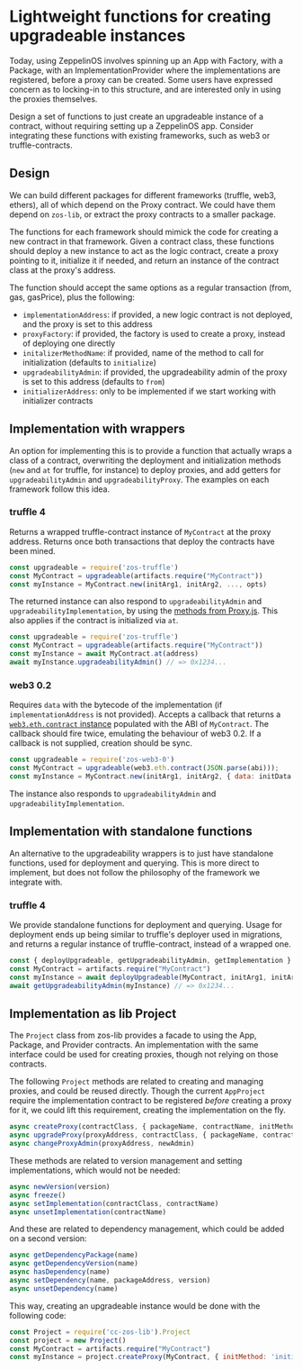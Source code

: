 # Lightweight functions for creating upgradeable instances

Today, using ZeppelinOS involves spinning up an App with Factory, with a Package, with an ImplementationProvider where the implementations are registered, before a proxy can be created. Some users have expressed concern as to locking-in to this structure, and are interested only in using the proxies themselves.

Design a set of functions to just create an upgradeable instance of a contract, without requiring setting up a ZeppelinOS app. Consider integrating these functions with existing frameworks, such as web3 or truffle-contracts.

## Design

We can build different packages for different frameworks (truffle, web3, ethers), all of which depend on the Proxy contract. We could have them depend on `zos-lib`, or extract the proxy contracts to a smaller package.

The functions for each framework should mimick the code for creating a new contract in that framework. Given a contract class, these functions should deploy a new instance to act as the logic contract, create a proxy pointing to it, initialize it if needed, and return an instance of the contract class at the proxy's address.

The function should accept the same options as a regular transaction (from, gas, gasPrice), plus the following:
- `implementationAddress`: if provided, a new logic contract is not deployed, and the proxy is set to this address
- `proxyFactory`: if provided, the factory is used to create a proxy, instead of deploying one directly
- `initalizerMethodName`: if provided, name of the method to call for initialization (defaults to `initialize`)
- `upgradeabilityAdmin`: if provided, the upgradeability admin of the proxy is set to this address (defaults to `from`)
- `initializerAddress`: only to be implemented if we start working with initializer contracts

## Implementation with wrappers

An option for implementing this is to provide a function that actually wraps a class of a contract, overwriting the deployment and initialization methods (`new` and `at` for truffle, for instance) to deploy proxies, and add getters for `upgradeabilityAdmin` and `upgradeabilityProxy`. The examples on each framework follow this idea.

### truffle 4

Returns a wrapped truffle-contract instance of `MyContract` at the proxy address. Returns once both transactions that deploy the contracts have been mined. 
```js
const upgradeable = require('zos-truffle')
const MyContract = upgradeable(artifacts.require("MyContract"))
const myInstance = MyContract.new(initArg1, initArg2, ..., opts)
```

The returned instance can also respond to `upgradeabilityAdmin` and `upgradeabilityImplementation`, by using the [methods from Proxy.js](https://github.com/zeppelinos/zos/blob/master/packages/lib/src/utils/Proxy.js#L12-L20). This also applies if the contract is initialized via `at`.

```js
const upgradeable = require('zos-truffle')
const MyContract = upgradeable(artifacts.require("MyContract"))
const myInstance = await MyContract.at(address)
await myInstance.upgradeabilityAdmin() // => 0x1234...
```

### web3 0.2

Requires `data` with the bytecode of the implementation (if `implementationAddress` is not provided). Accepts a callback that returns a [`web3.eth.contract` instance](https://github.com/ethereum/wiki/wiki/JavaScript-API#web3ethcontract) populated with the ABI of `MyContract`. The callback should fire twice, emulating the behaviour of web3 0.2. If a callback is not supplied, creation should be sync.

```js
const upgradeable = require('zos-web3-0')
const MyContract = upgradeable(web3.eth.contract(JSON.parse(abi)));
const myInstance = MyContract.new(initArg1, initArg2, { data: initData }, (err, instance) => { /* ... */ })
```

The instance also responds to `upgradeabilityAdmin` and `upgradeabilityImplementation`.

## Implementation with standalone functions

An alternative to the upgradeability wrappers is to just have standalone functions, used for deployment and querying. This is more direct to implement, but does not follow the philosophy of the framework we integrate with.

### truffle 4

We provide standalone functions for deployment and querying. Usage for deployment ends up being similar to truffle's deployer used in migrations, and returns a regular instance of truffle-contract, instead of a wrapped one.

```js
const { deployUpgradeable, getUpgradeabilityAdmin, getImplementation } = require('zos-truffle')
const MyContract = artifacts.require("MyContract")
const myInstance = await deployUpgradeable(MyContract, initArg1, initArg2, ..., opts)
await getUpgradeabilityAdmin(myInstance) // => 0x1234...
```

## Implementation as lib Project

The `Project` class from zos-lib provides a facade to using the App, Package, and Provider contracts. An implementation with the same interface could be used for creating proxies, though not relying on those contracts.

The following `Project` methods are related to creating and managing proxies, and could be reused directly. Though the current `AppProject` require the implementation contract to be registered _before_ creating a proxy for it, we could lift this requirement, creating the implementation on the fly.

```js
async createProxy(contractClass, { packageName, contractName, initMethod, initArgs })
async upgradeProxy(proxyAddress, contractClass, { packageName, contractName, initMethod, initArgs })
async changeProxyAdmin(proxyAddress, newAdmin) 
```

These methods are related to version management and setting implementations, which would not be needed:
```js
async newVersion(version) 
async freeze()
async setImplementation(contractClass, contractName)
async unsetImplementation(contractName)
```

And these are related to dependency management, which could be added on a second version:

```js
async getDependencyPackage(name)
async getDependencyVersion(name)
async hasDependency(name)
async setDependency(name, packageAddress, version)
async unsetDependency(name)
```

This way, creating an upgradeable instance would be done with the following code:
```js
const Project = require('cc-zos-lib').Project
const project = new Project()
const MyContract = artifacts.require("MyContract")
const myInstance = project.createProxy(MyContract, { initMethod: 'initialize', initArgs: [42] })
```